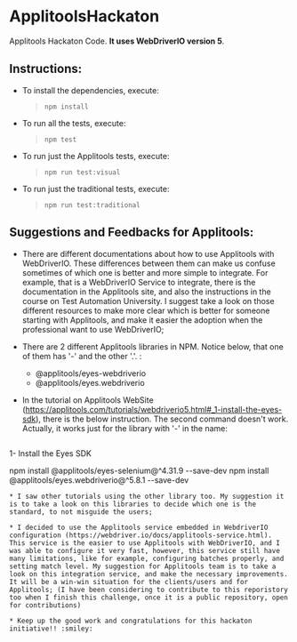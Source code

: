 # ApplitoolsHackaton
Applitools Hackaton Code. **It uses WebDriverIO version 5**.

## Instructions:

* To install the dependencies, execute: 
    > ```npm install```

* To run all the tests, execute:
  >  ```npm test```

* To run just the Applitools tests, execute:
  >  ```npm run test:visual```

* To run just the traditional tests, execute:
  >  ```npm run test:traditional```

## Suggestions and Feedbacks for Applitools:
* There are different documentations about how to use Applitools with WebDriverIO. These differences between them can make us confuse sometimes of which one is better and  more simple to integrate. For example, that is a WebDriverIO Service to integrate, there is the documentation in the Applitools site, and also the instructions in the course on Test Automation University. I suggest take a look on those different resources to make more clear which is better for someone starting with Applitools, and make it easier the adoption when the professional want to use WebDriverIO;

* There are 2 different Applitools libraries in NPM. Notice below, that one of them has '-' and the other '.'. :
    * @applitools/eyes-webdriverio
    * @applitools/eyes.webdriverio
* In the tutorial on Applitools WebSite (https://applitools.com/tutorials/webdriverio5.html#_1-install-the-eyes-sdk), there is the below instruction. The second command doesn't work. Actually, it works just for the library with '-' in the name:
    ``` 
1- Install the Eyes SDK

npm install @applitools/eyes-selenium@^4.31.9 --save-dev
npm install @applitools/eyes.webdriverio@^5.8.1 --save-dev 
```
* I saw other tutorials using the other library too. My suggestion it is to take a look on this libraries to decide which one is the standard, to not misguide the users;

* I decided to use the Applitools service embedded in WebdriverIO configuration (https://webdriver.io/docs/applitools-service.html). This service is the easier to use Applitools with WebDriverIO, and I was able to configure it very fast, however, this service still have many limitations, like for example, configuring batches properly, and setting match level. My suggestion for Applitools team is to take a look on this integration service, and make the necessary improvements. It will be a win-win situation for the clients/users and for Applitools; (I have been considering to contribute to this reporistory too when I finish this challenge, once it is a public repository, open for contributions)

* Keep up the good work and congratulations for this hackaton initiative!! :smiley: